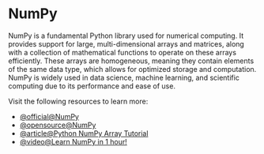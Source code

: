 # NumPy

NumPy is a fundamental Python library used for numerical computing. It provides support for large, multi-dimensional arrays and matrices, along with a collection of mathematical functions to operate on these arrays efficiently. These arrays are homogeneous, meaning they contain elements of the same data type, which allows for optimized storage and computation. NumPy is widely used in data science, machine learning, and scientific computing due to its performance and ease of use.

Visit the following resources to learn more:

- [@official@NumPy](https://numpy.org/)
- [@opensource@NumPy](https://github.com/numpy/numpy)
- [@article@Python NumPy Array Tutorial](https://www.datacamp.com/tutorial/python-numpy-tutorial)
- [@video@Learn NumPy in 1 hour!](https://www.youtube.com/watch?v=VXU4LSAQDSc)
